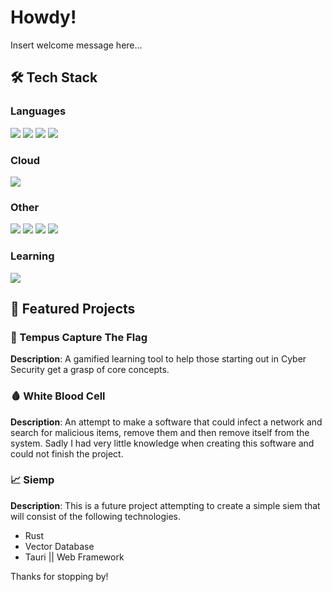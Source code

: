 # Howdy!

Insert welcome message here...

## 🛠️ Tech Stack  

### **Languages**

<div>
	<img src="https://img.shields.io/badge/CSS3-1572B6?style=for-the-badge&logo=css3&logoColor=white"/>
	<img src="https://img.shields.io/badge/HTML5-E34F26?style=for-the-badge&logo=html5&logoColor=white"/>
	<img src="https://img.shields.io/badge/Python-3776AB?style=for-the-badge&logo=python&logoColor=white"/>
	<img src="https://img.shields.io/badge/Bash-121011?style=for-the-badge&logo=gnu-bash&logoColor=white"/>

</div>

### **Cloud**

<div>
	<img src="
https://img.shields.io/badge/Azure-0078D4?style=for-the-badge&logo=azure&logoColor=white
">

</div>

### **Other**
<div>
	<img src="https://img.shields.io/badge/-Cloudflare-F38020?logo=cloudflare&logoColor=white">
	<img src="https://img.shields.io/badge/-Drizzle_ORM-4DB33D?logo=drizzle&logoColor=white">
	<img src="https://img.shields.io/badge/-Docker-2496ED?logo=docker&logoColor=white">
	<img src="https://img.shields.io/badge/-NixOS-5277C3?logo=nixos&logoColor=white">
</div>

### **Learning**

<div>
	<img src="https://img.shields.io/badge/-JavaScript-F7DF1E?logo=javascript&logoColor=black"/>
</div>

## 🌟 Featured Projects  

### 🏴 Tempus Capture The Flag  
**Description**: A gamified learning tool to help those starting out in Cyber Security get a grasp of core concepts.

### 🩸 White Blood Cell
**Description**: An attempt to make a software that could infect a network and search for malicious items, remove them and then remove itself from the system. Sadly I had very little knowledge when creating this software and could not finish the project.

### 📈 Siemp
**Description**: This is a future project attempting to create a simple siem that will consist of the following technologies.
- Rust
- Vector Database
- Tauri || Web Framework

Thanks for stopping by!
